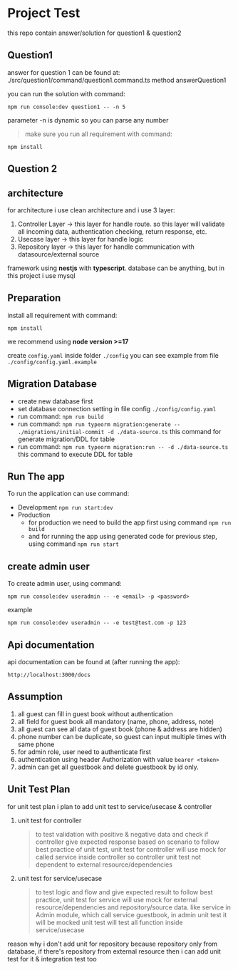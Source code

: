 # Project Test


this repo contain answer/solution for question1 & question2


##  Question1

answer for question 1 can be found at:
./src/question1/command/question1.command.ts method answerQuestion1

you can run the solution with command:
```
npm run console:dev question1 -- -n 5
```
parameter -n is dynamic so you can parse any number

> make sure you run all requirement with command:
```
npm install
```


## Question 2

## architecture
for architecture i use clean architecture and i use 3 layer:
1. Controller Layer -> this layer for handle route. so this layer will validate all incoming data, authentication checking, return response, etc. 
2. Usecase layer -> this layer for handle logic
3. Repository layer -> this layer for handle communication with datasource/external source

framework using **nestjs** with **typescript**. database can be anything, but in this project i use mysql

## Preparation
install all requirement with command:
```
npm install
```
we recommend using **node version >=17**

create ```config.yaml``` inside folder ```./config```
you can see example from file ```./config/config.yaml.example```

## Migration Database
- create new database first
- set database connection setting in file config ```./config/config.yaml```
- run command: ```npm run build```
- run command: ```npm run typeorm migration:generate -- ./migrations/initial-commit -d ./data-source.ts```
    this command for generate migration/DDL for table
- run command: ```npm run typeorm migration:run -- -d ./data-source.ts```
    this command to execute DDL for table

## Run The app
To run the application can use command:
- Development
    ```npm run start:dev```
- Production
    - for production we need to build the app first using command
        ```npm run build```
    - and for running the app using generated code for previous step, using command
        ```npm run start```

## create admin user
To create admin user, using command:
```
npm run console:dev useradmin -- -e <email> -p <password>
```
example
```
npm run console:dev useradmin -- -e test@test.com -p 123
```


## Api documentation
api documentation can be found at (after running the app):
```
http://localhost:3000/docs
```


## Assumption
1. all guest can fill in guest book without authentication
2. all field for guest book all mandatory (name, phone, address, note)
3. all guest can see all data of guest book (phone & address are hidden)
4. phone number can be duplicate, so guest can input multiple times with same phone
5. for admin role, user need to authenticate first
6. authentication using header Authorization with value ```bearer <token>```
7. admin can get all guestbook and delete guestbook by id only.


## Unit Test Plan
for unit test plan i plan to add unit test to service/usecase & controller
1. unit test for controller
    > to test validation with positive & negative data and check if controller give expected response based on scenario
    > to follow best practice of unit test, unit test for controller will use mock for called service inside controller so controller unit test not dependent to external resource/dependencies


2. unit test for service/usecase
    > to test logic and flow and give expected result
    > to follow best practice, unit test for service will use mock for external resource/dependencies and repository/source data. like service in Admin module, which call service guestbook, in admin unit test it will be mocked
    > unit test will test all function inside service/usecase

reason why i don't add unit for repository because repository only from database, if there's repository from external resource then i can add unit test for it & integration test too
